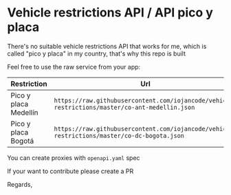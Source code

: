 # Vehicle restrictions API / API pico y placa

There's no suitable vehicle restrictions API that works for me, which is called "pico y placa" in my country, that's why this repo is built 

Feel free to use the raw service from your app:

| Restriction | Url |
| -------- | --------|
| Pico y placa Medellín | `https://raw.githubusercontent.com/iojancode/vehicle-restrictions/master/co-ant-medellin.json` |
| Pico y placa Bogotá | `https://raw.githubusercontent.com/iojancode/vehicle-restrictions/master/co-dc-bogota.json` |

You can create proxies with `openapi.yaml` spec

If your want to contribute please create a PR

Regards,
